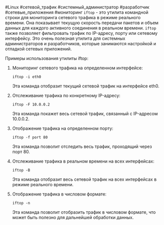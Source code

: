 #Linux #сетевой_трафик #системный_администратор #разработчик #сетевые_приложения #мониторинг
`iftop` - это утилита командной строки для мониторинга сетевого трафика в режиме реального времени. Она показывает текущую скорость передачи пакетов и объем данных для каждого активного соединения в реальном времени. `iftop` также позволяет фильтровать трафик по IP-адресу, порту или сетевому интерфейсу. Это очень полезная утилита для системных администраторов и разработчиков, которые занимаются настройкой и отладкой сетевых приложений.

Примеры использования утилиты iftop:

1. Мониторинг сетевого трафика на определенном интерфейсе:

   `iftop -i eth0`

   Эта команда отобразит текущий сетевой трафик на интерфейсе eth0.

2. Отслеживание трафика по конкретному IP-адресу:

   `iftop -F 10.0.0.2`

   Эта команда покажет весь сетевой трафик, связанный с IP-адресом 10.0.0.2.

3. Отображение трафика на определенном порту:

   `iftop -f port 80`

   Эта команда позволит отследить весь трафик, проходящий через порт 80.

4. Отслеживание трафика в реальном времени на всех интерфейсах:

   `iftop -B`

   Эта команда отобразит весь сетевой трафик на всех интерфейсах в режиме реального времени.

5. Отображение трафика в числовом формате:

   `iftop -n`

   Эта команда позволит отобразить трафик в числовом формате, что может быть полезно для дальнейшей обработки данных.
